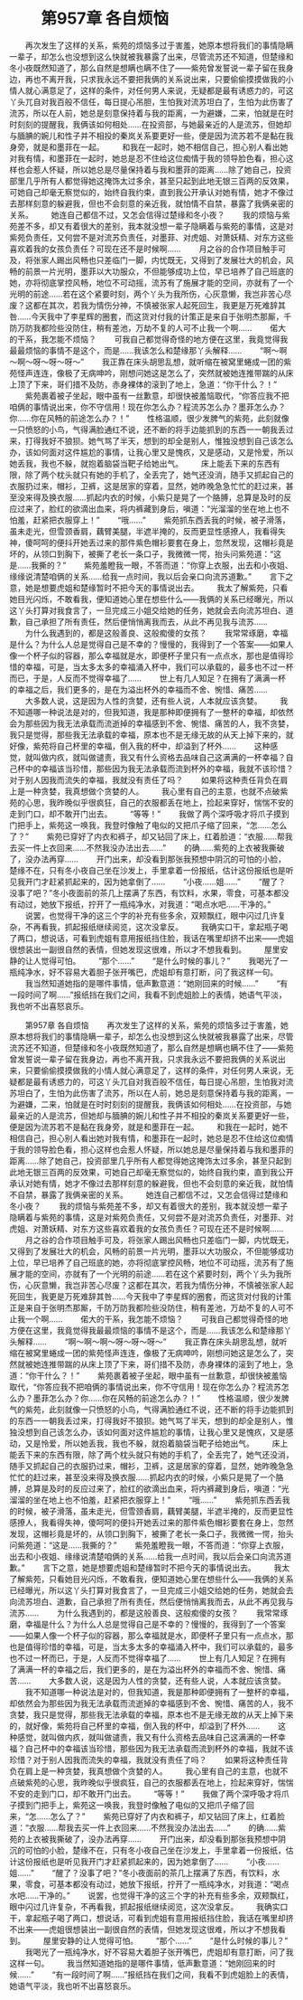 # 　　第957章 各自烦恼
　　再次发生了这样的关系，紫苑的烦恼多过于害羞，她原本想将我们的事情隐瞒一辈子，却怎么也没想到这么快就被我暴露了出来，尽管流苏还不知道，但楚缘和冬小夜既然知道了，那么自然是想瞒也瞒不住了——紫苑曾发誓说一辈子留在我身边，再也不离开我，只求我永远不要把我俩的关系说出来，只要偷偷摸摸做我的小情人就心满意足了，这样的条件，对任何男人来说，无疑都是最有诱惑力的，可这丫头兀自对我百般不信任，每日提心吊胆，生怕我对流苏坦白了，生怕为此伤害了流苏，所以在人前，她总是刻意保持着与我的距离，一为避嫌，二来，怕就是在时时刻刻的提醒我，我俩该如何相处……在投资部，与她最亲近的人是流苏，但她却与腼腆的婉儿和性子并不相投的秦岚关系要更好一些，便是因为流苏若不是黏在我身旁，就是和墨菲在一起。
　　和我在一起时，她不相信自己，担心别人看出她对我有情，和墨菲在一起时，她总是忍不住给这位痴情于我的领导脸色看，担心这样也会惹人怀疑，所以她总是尽量保持着与我和墨菲的距离……除了她自己，投资部里几乎所有人都觉得她这掩饰太过多余，甚至只起到此地无银三百两的反效果，可她自己却毫无察觉似的，始终自我约束，直到我公开承认对她有情，她才不像过去那样刻意的躲避我，但也不会刻意的亲近我，就怕情不自禁，暴露了我俩亲密的关系。
　　她连自己都信不过，又怎会信得过楚缘和冬小夜？
　　我的烦恼与紫苑差不多，却又有着很大的差别，我本就没想一辈子隐瞒着与紫苑的事情，这是对紫苑负责任，又何尝不是对流苏负责任，对墨菲、对虎姐、对萧妖精、对东方这些喜欢着我的女孩负责任？可现在还不是时候啊……
　　月之谷的合作项目触手可及，将张家人踢出风畅也只差临门一脚，内忧既无，又得到了发展壮大的机会，风畅的前景一片光明，墨菲以大功服众，不但能够成功上位，早已培养了自己班底的她，亦将彻底掌控风畅，地位不可动摇，流苏有了施展才能的空间，亦就有了一个光明的前途……若在这个紧要时刻，两个丫头为我所伤，心灰意懒，我岂非苦心尽废？这都在其次，若我为情伤分神，不慎被张家人起死回生，我更是万死难辞其咎……今天我中了李星辉的圈套，而这货对付我的计策正是来自于张明杰那厮，千防万防我都险些没防住，稍有差池，万劫不复的人可不止我一个啊……
　　偌大的干系，我怎能不烦恼？
　　可我自己都觉得奇怪的地方便在这里，我竟觉得我最最烦恼的事情不是这个，而是……我该怎么和楚缘那丫头解释……
　　“啊～啊～啊～呀～呀～呀～”
　　我正靠在床头胡思乱想，就听缩在被窝里蜷成一团的紫苑怪声连连，像极了无病呻吟，刚想问她这是怎么了，突然就被她连推带踹的从床上顶了下来，哥们措不及防，赤身裸体的滚到了地上，急道：“你干什么？！”
　　紫苑裹着被子坐起，眼中虽有一丝歉意，却很快被羞恼取代，“你答应我不把咱俩的事情说出来，你不守信用！现在你怎么办？程流苏怎么办？墨菲怎么办？你……你在风畅的前途怎么办？！”
　　性格温顺，很少发脾气的紫苑，此刻就像一只愤怒的小鸟，气得满脸通红不说，还不断的将手边能抓到的东西一一朝我丢过来，打得我好不狼狈。她气骂了半天，想到的却全是别人，惟独没想到自己该怎么办，该如何面对这件尴尬的事情，让我心里又是愧疚，又是感动，又是怜爱，所以她丢我，我也不躲，就抱着脑袋当靶子给她出气。
　　床上能丢下来的东西有限，除了两个枕头就只有她的手机了，全丢完了，她气还没消，随手又抓起自己的衣服扔过来，帽衫，卫裤，这是居家的穿着，显然，她昨晚急急忙忙的赶过来，甚至没来得及换衣服……抓起内衣的时候，小紫只是晃了一个胳膊，总算是及时的反应过来了，脸红的欲滴出血来，将内裤藏到身后，嗔道：“光溜溜的坐在地上也不怕羞，赶紧把衣服穿上！”
　　“哦……”
　　紫苑抓东西丢我的时候，被子滑落，虽未走光，但雪颈香肩，藕臂美腿，半遮半掩的，反而更显性感撩人，我看得失神，傻呵呵的便抖开她丢过来的那件紫色帽衫要套在身上，忽然发现，这帽衫竟是坏的，从领口到胸下，被撕了老长一条口子，我微微一愕，抬头问紫苑道：“这是……我撕的？”
　　紫苑羞瞪我一眼，不答而道：“你穿上衣服，出去和小夜姐、缘缘说清楚咱俩的关系……给我一点时间，我以后会亲口向流苏道歉。”
　　言下之意，她是想要虎姐和楚缘暂时不把今天的事情说出去。
　　我太了解紫苑，只看她目光闪烁，不敢看我，便知道她心里在想些什么——我俩的关系已经曝光，所以这丫头打算对我食言了，一旦完成三小姐交给她的任务，她就会去向流苏坦白、道歉，自己承担了所有责任，然后便悄悄离我而去，从此不再见我与流苏……
　　为什么我遇到的，都是这般善良、这般痴傻的女孩？
　　我常常琢磨，幸福是什么？为什么人总是觉得自己是不幸的？慢慢的，我得到了一个答案——如果人像一个杯子似的容器，那么幸福就是水，即便杯子里只有一点点水，那也是值得珍惜的幸福，可是，当太多太多的幸福涌入杯中，我们可以承载的，最多也不过一杯而已，于是，人反而不觉得幸福了……
　　世上有几人知足？在拥有了满满一杯的幸福之后，我们更多的，是在为溢出杯外的幸福而不舍、惋惜、痛苦……
　　大多数人说，这是因为人性的贪婪，还有些人说，人本就应该贪婪。
　　我不知道哪一种说法是对的，但我知道，我是那种即便拥有了一整杯的幸福，却依然会为那些因为我无法承载而流逝掉的幸福感到不舍、惋惜、痛苦的人，我不贪婪，我只是觉得，那些我无法承载的幸福，原本也不是无缘无故的从天上掉下来的，就好像，紫苑将自己杯里的幸福，倒入我的杯中，却溢到了杯外……
　　这种感觉，就叫做内疚，就叫做谴责，我又有什么资格去品味自己这满满的一杯幸福？自己杯中的幸福该当珍惜，那些因为我无法承载而流到杯外的幸福，我就不该珍惜？对于别人因我而流失的幸福，我就没有责任了吗？
　　如果将这种责任背负在肩上是一种贪婪，我真想做个贪婪的人。
　　我心里有自己的主意，也就不点破紫苑的心思，我昨晚似乎很疯狂，自己的衣服都丢在地上，捡起来穿好，惴惴不安的走到门口，却不敢开门出去。
　　“等等！”
　　我做了两个深呼吸才将爪子摸到门把手上，紫苑这一唤我，我登时像触了电似的又把爪子缩了回来，“怎……怎么了？”
　　紫苑已穿好了内衣和裤子，却又钻回了床上，红着脸道：“衣服……帮我去买一件上衣回来……不然我没办法出去……”
　　的确……紫苑的上衣被我撕破了，没办法再穿……
　　开门出来，却没看到那张我预想中阴沉的可怕的小脸，楚缘不在，只有冬小夜自己坐在沙发上，手里拿着一份报纸，估计这份报纸也是听见我开门才赶紧抓起来的，因为她拿倒了……
　　“小夜……姐……”
　　“醒了？没事了吧？”冬小夜面前的茶几上摆满了东西，有饮料，水果，零食，可基本都没有动过，她放下报纸，拧开了一瓶纯净水，对我道：“喝点水吧……干净的。”
　　说罢，也觉得干净的这三个字的补充有些多余，双颊飘红，眼中闪过几许复杂，不再看我，抓起报纸继续阅览，这次没拿反。
　　我确实口干，拿起瓶子喝了两口，想说话，可看到虎姐有意用报纸挡住脸，我话在嘴里却挤不出来——虎姐很想装出一副很自然的表情，但她发现这很难，所以才不想我看到。
　　屋里安静的让人觉得可怕。
　　“那个……”
　　“是什么时候的事儿？”
　　我喝光了一瓶纯净水，好不容易大着胆子张开嘴巴，虎姐却有意打断，问了我这样一句。
　　我当然知道她指的是哪件事情，低声歉意道：“她刚回来的时候……”
　　“有一段时间了啊……”报纸挡在我们之间，我看不到虎姐脸上的表情，她语气平淡，我也听不出喜怒哀乐。

　　第957章 各自烦恼
　　再次发生了这样的关系，紫苑的烦恼多过于害羞，她原本想将我们的事情隐瞒一辈子，却怎么也没想到这么快就被我暴露了出来，尽管流苏还不知道，但楚缘和冬小夜既然知道了，那么自然是想瞒也瞒不住了——紫苑曾发誓说一辈子留在我身边，再也不离开我，只求我永远不要把我俩的关系说出来，只要偷偷摸摸做我的小情人就心满意足了，这样的条件，对任何男人来说，无疑都是最有诱惑力的，可这丫头兀自对我百般不信任，每日提心吊胆，生怕我对流苏坦白了，生怕为此伤害了流苏，所以在人前，她总是刻意保持着与我的距离，一为避嫌，二来，怕就是在时时刻刻的提醒我，我俩该如何相处……在投资部，与她最亲近的人是流苏，但她却与腼腆的婉儿和性子并不相投的秦岚关系要更好一些，便是因为流苏若不是黏在我身旁，就是和墨菲在一起。
　　和我在一起时，她不相信自己，担心别人看出她对我有情，和墨菲在一起时，她总是忍不住给这位痴情于我的领导脸色看，担心这样也会惹人怀疑，所以她总是尽量保持着与我和墨菲的距离……除了她自己，投资部里几乎所有人都觉得她这掩饰太过多余，甚至只起到此地无银三百两的反效果，可她自己却毫无察觉似的，始终自我约束，直到我公开承认对她有情，她才不像过去那样刻意的躲避我，但也不会刻意的亲近我，就怕情不自禁，暴露了我俩亲密的关系。
　　她连自己都信不过，又怎会信得过楚缘和冬小夜？
　　我的烦恼与紫苑差不多，却又有着很大的差别，我本就没想一辈子隐瞒着与紫苑的事情，这是对紫苑负责任，又何尝不是对流苏负责任，对墨菲、对虎姐、对萧妖精、对东方这些喜欢着我的女孩负责任？可现在还不是时候啊……
　　月之谷的合作项目触手可及，将张家人踢出风畅也只差临门一脚，内忧既无，又得到了发展壮大的机会，风畅的前景一片光明，墨菲以大功服众，不但能够成功上位，早已培养了自己班底的她，亦将彻底掌控风畅，地位不可动摇，流苏有了施展才能的空间，亦就有了一个光明的前途……若在这个紧要时刻，两个丫头为我所伤，心灰意懒，我岂非苦心尽废？这都在其次，若我为情伤分神，不慎被张家人起死回生，我更是万死难辞其咎……今天我中了李星辉的圈套，而这货对付我的计策正是来自于张明杰那厮，千防万防我都险些没防住，稍有差池，万劫不复的人可不止我一个啊……
　　偌大的干系，我怎能不烦恼？
　　可我自己都觉得奇怪的地方便在这里，我竟觉得我最最烦恼的事情不是这个，而是……我该怎么和楚缘那丫头解释……
　　“啊～啊～啊～呀～呀～呀～”
　　我正靠在床头胡思乱想，就听缩在被窝里蜷成一团的紫苑怪声连连，像极了无病呻吟，刚想问她这是怎么了，突然就被她连推带踹的从床上顶了下来，哥们措不及防，赤身裸体的滚到了地上，急道：“你干什么？！”
　　紫苑裹着被子坐起，眼中虽有一丝歉意，却很快被羞恼取代，“你答应我不把咱俩的事情说出来，你不守信用！现在你怎么办？程流苏怎么办？墨菲怎么办？你……你在风畅的前途怎么办？！”
　　性格温顺，很少发脾气的紫苑，此刻就像一只愤怒的小鸟，气得满脸通红不说，还不断的将手边能抓到的东西一一朝我丢过来，打得我好不狼狈。她气骂了半天，想到的却全是别人，惟独没想到自己该怎么办，该如何面对这件尴尬的事情，让我心里又是愧疚，又是感动，又是怜爱，所以她丢我，我也不躲，就抱着脑袋当靶子给她出气。
　　床上能丢下来的东西有限，除了两个枕头就只有她的手机了，全丢完了，她气还没消，随手又抓起自己的衣服扔过来，帽衫，卫裤，这是居家的穿着，显然，她昨晚急急忙忙的赶过来，甚至没来得及换衣服……抓起内衣的时候，小紫只是晃了一个胳膊，总算是及时的反应过来了，脸红的欲滴出血来，将内裤藏到身后，嗔道：“光溜溜的坐在地上也不怕羞，赶紧把衣服穿上！”
　　“哦……”
　　紫苑抓东西丢我的时候，被子滑落，虽未走光，但雪颈香肩，藕臂美腿，半遮半掩的，反而更显性感撩人，我看得失神，傻呵呵的便抖开她丢过来的那件紫色帽衫要套在身上，忽然发现，这帽衫竟是坏的，从领口到胸下，被撕了老长一条口子，我微微一愕，抬头问紫苑道：“这是……我撕的？”
　　紫苑羞瞪我一眼，不答而道：“你穿上衣服，出去和小夜姐、缘缘说清楚咱俩的关系……给我一点时间，我以后会亲口向流苏道歉。”
　　言下之意，她是想要虎姐和楚缘暂时不把今天的事情说出去。
　　我太了解紫苑，只看她目光闪烁，不敢看我，便知道她心里在想些什么——我俩的关系已经曝光，所以这丫头打算对我食言了，一旦完成三小姐交给她的任务，她就会去向流苏坦白、道歉，自己承担了所有责任，然后便悄悄离我而去，从此不再见我与流苏……
　　为什么我遇到的，都是这般善良、这般痴傻的女孩？
　　我常常琢磨，幸福是什么？为什么人总是觉得自己是不幸的？慢慢的，我得到了一个答案——如果人像一个杯子似的容器，那么幸福就是水，即便杯子里只有一点点水，那也是值得珍惜的幸福，可是，当太多太多的幸福涌入杯中，我们可以承载的，最多也不过一杯而已，于是，人反而不觉得幸福了……
　　世上有几人知足？在拥有了满满一杯的幸福之后，我们更多的，是在为溢出杯外的幸福而不舍、惋惜、痛苦……
　　大多数人说，这是因为人性的贪婪，还有些人说，人本就应该贪婪。
　　我不知道哪一种说法是对的，但我知道，我是那种即便拥有了一整杯的幸福，却依然会为那些因为我无法承载而流逝掉的幸福感到不舍、惋惜、痛苦的人，我不贪婪，我只是觉得，那些我无法承载的幸福，原本也不是无缘无故的从天上掉下来的，就好像，紫苑将自己杯里的幸福，倒入我的杯中，却溢到了杯外……
　　这种感觉，就叫做内疚，就叫做谴责，我又有什么资格去品味自己这满满的一杯幸福？自己杯中的幸福该当珍惜，那些因为我无法承载而流到杯外的幸福，我就不该珍惜？对于别人因我而流失的幸福，我就没有责任了吗？
　　如果将这种责任背负在肩上是一种贪婪，我真想做个贪婪的人。
　　我心里有自己的主意，也就不点破紫苑的心思，我昨晚似乎很疯狂，自己的衣服都丢在地上，捡起来穿好，惴惴不安的走到门口，却不敢开门出去。
　　“等等！”
　　我做了两个深呼吸才将爪子摸到门把手上，紫苑这一唤我，我登时像触了电似的又把爪子缩了回来，“怎……怎么了？”
　　紫苑已穿好了内衣和裤子，却又钻回了床上，红着脸道：“衣服……帮我去买一件上衣回来……不然我没办法出去……”
　　的确……紫苑的上衣被我撕破了，没办法再穿……
　　开门出来，却没看到那张我预想中阴沉的可怕的小脸，楚缘不在，只有冬小夜自己坐在沙发上，手里拿着一份报纸，估计这份报纸也是听见我开门才赶紧抓起来的，因为她拿倒了……
　　“小夜……姐……”
　　“醒了？没事了吧？”冬小夜面前的茶几上摆满了东西，有饮料，水果，零食，可基本都没有动过，她放下报纸，拧开了一瓶纯净水，对我道：“喝点水吧……干净的。”
　　说罢，也觉得干净的这三个字的补充有些多余，双颊飘红，眼中闪过几许复杂，不再看我，抓起报纸继续阅览，这次没拿反。
　　我确实口干，拿起瓶子喝了两口，想说话，可看到虎姐有意用报纸挡住脸，我话在嘴里却挤不出来——虎姐很想装出一副很自然的表情，但她发现这很难，所以才不想我看到。
　　屋里安静的让人觉得可怕。
　　“那个……”
　　“是什么时候的事儿？”
　　我喝光了一瓶纯净水，好不容易大着胆子张开嘴巴，虎姐却有意打断，问了我这样一句。
　　我当然知道她指的是哪件事情，低声歉意道：“她刚回来的时候……”
　　“有一段时间了啊……”报纸挡在我们之间，我看不到虎姐脸上的表情，她语气平淡，我也听不出喜怒哀乐。
